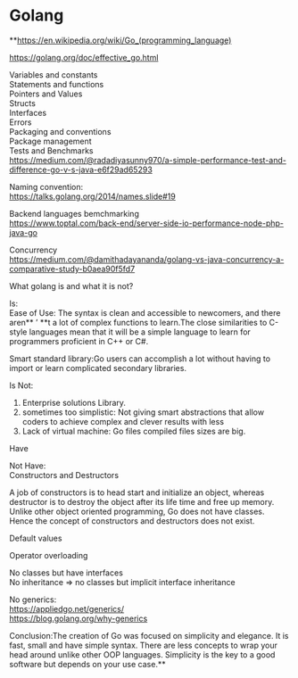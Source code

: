 # Golang

 **https://en.wikipedia.org/wiki/Go_(programming_language)  
  
https://golang.org/doc/effective_go.html  
  
  
  
Variables and constants  
Statements and functions  
Pointers and Values  
Structs  
Interfaces  
Errors  
Packaging and conventions  
Package management  
Tests and Benchmarks  
https://medium.com/@radadiyasunny970/a-simple-performance-test-and-difference-go-v-s-java-e6f29ad65293  
  
  
Naming convention:  
https://talks.golang.org/2014/names.slide#19  
  
  
Backend languages bemchmarking  
https://www.toptal.com/back-end/server-side-io-performance-node-php-java-go  
  
Concurrency  
https://medium.com/@damithadayananda/golang-vs-java-concurrency-a-comparative-study-b0aea90f5fd7  
  
  
  
  
What golang is and what it is not?  
  
Is:  
Ease of Use:  The syntax is clean and accessible to newcomers, and there aren** ’ **t a lot of complex functions to learn.The close similarities to C-style languages mean that it will be a simple language to learn for programmers proficient in C++ or C#.  
  
Smart standard library:Go users can accomplish a lot without having to import or learn complicated secondary libraries.  
  
Is Not:  
1. Enterprise solutions Library.  
2. sometimes too simplistic: Not giving smart abstractions that allow coders to achieve complex and clever results with less  
3. Lack of virtual machine: Go files compiled files sizes are big.  
  
  
Have   
  
  
  
Not Have:  
Constructors and Destructors  
  
A job of constructors is to head start and initialize an object, whereas destructor is to destroy the object after its life time and free up memory. Unlike other object oriented programming, Go does not have classes. Hence the concept of constructors and destructors does not exist.  
  
Default values  
  
Operator overloading  
  
No classes but have interfaces  
No inheritance => no classes but implicit interface inheritance  
  
No generics:  
https://appliedgo.net/generics/  
https://blog.golang.org/why-generics  
  
  
  
Conclusion:The creation of Go was focused on simplicity and elegance. It is fast, small and have simple syntax. There are less concepts to wrap your head around unlike other OOP languages. Simplicity is the key to a good software but depends on your use case.**   
